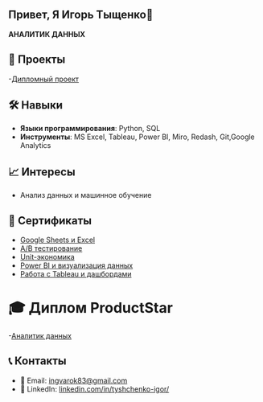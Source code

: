 ## Привет, Я Игорь Тыщенко👋

 **AНАЛИТИК ДАННЫХ**

## 🚀 Проекты
-[Дипломный проект](Дипломная_работа.pdf)
 
## 🛠️ Навыки
- **Языки программирования**: Python, SQL  
- **Инструменты**: MS Excel, Tableau, Power BI, Miro, Redash, Git,Google Analytics

## 📈 Интересы
- Анализ данных и машинное обучение

## 📜  Cертификаты
-  [Google Sheets и Excel](СертификатGooglSheets.jpg)
-  [A/B тестирование](СертификатABтест.jpg)
-  [Unit-экономика](СертификатUNITЭкономика.jpg)
-  [Power BI и визуализация данных](СертификатPowerBI.jpg)
-  [Работа с Tableau и дашбордами](СертификатTableau.jpg)


# 🎓 Диплом ProductStar
-[Аналитик данных](ДипломProductStar1.jpg)

## 📞 Контакты
- 📧 Email: [ingvarok83@gmail.com](mailto:your.email@example.com)
- 💼 LinkedIn: [linkedin.com/in/tyshchenko-igor/](https://linkedin.com/in/tyshchenko-igor/)

